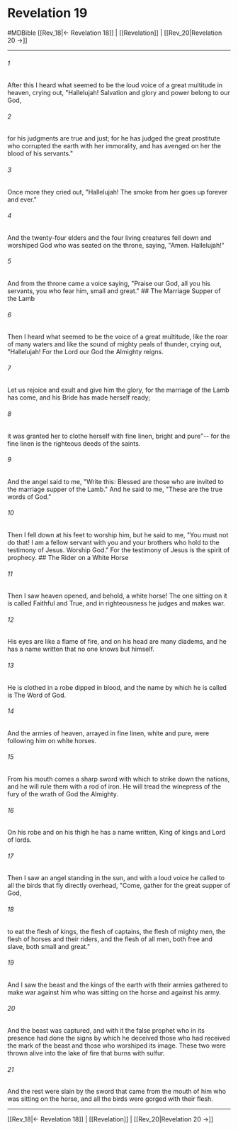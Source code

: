 # Revelation 19
#MDBible
[[Rev_18|← Revelation 18]] | [[Revelation]] | [[Rev_20|Revelation 20 →]]

***

###### 1 

After this I heard what seemed to be the loud voice of a great multitude in heaven, crying out, "Hallelujah! Salvation and glory and power belong to our God, 

###### 2 

for his judgments are true and just; for he has judged the great prostitute who corrupted the earth with her immorality, and has avenged on her the blood of his servants." 

###### 3 

Once more they cried out, "Hallelujah! The smoke from her goes up forever and ever." 

###### 4 

And the twenty-four elders and the four living creatures fell down and worshiped God who was seated on the throne, saying, "Amen. Hallelujah!" 

###### 5 

And from the throne came a voice saying, "Praise our God, all you his servants, you who fear him, small and great." ## The Marriage Supper of the Lamb 

###### 6 

Then I heard what seemed to be the voice of a great multitude, like the roar of many waters and like the sound of mighty peals of thunder, crying out, "Hallelujah! For the Lord our God the Almighty reigns. 

###### 7 

Let us rejoice and exult and give him the glory, for the marriage of the Lamb has come, and his Bride has made herself ready; 

###### 8 

it was granted her to clothe herself with fine linen, bright and pure"-- for the fine linen is the righteous deeds of the saints. 

###### 9 

And the angel said to me, "Write this: Blessed are those who are invited to the marriage supper of the Lamb." And he said to me, "These are the true words of God." 

###### 10 

Then I fell down at his feet to worship him, but he said to me, "You must not do that! I am a fellow servant with you and your brothers who hold to the testimony of Jesus. Worship God." For the testimony of Jesus is the spirit of prophecy. ## The Rider on a White Horse 

###### 11 

Then I saw heaven opened, and behold, a white horse! The one sitting on it is called Faithful and True, and in righteousness he judges and makes war. 

###### 12 

His eyes are like a flame of fire, and on his head are many diadems, and he has a name written that no one knows but himself. 

###### 13 

He is clothed in a robe dipped in blood, and the name by which he is called is The Word of God. 

###### 14 

And the armies of heaven, arrayed in fine linen, white and pure, were following him on white horses. 

###### 15 

From his mouth comes a sharp sword with which to strike down the nations, and he will rule them with a rod of iron. He will tread the winepress of the fury of the wrath of God the Almighty. 

###### 16 

On his robe and on his thigh he has a name written, King of kings and Lord of lords. 

###### 17 

Then I saw an angel standing in the sun, and with a loud voice he called to all the birds that fly directly overhead, "Come, gather for the great supper of God, 

###### 18 

to eat the flesh of kings, the flesh of captains, the flesh of mighty men, the flesh of horses and their riders, and the flesh of all men, both free and slave, both small and great." 

###### 19 

And I saw the beast and the kings of the earth with their armies gathered to make war against him who was sitting on the horse and against his army. 

###### 20 

And the beast was captured, and with it the false prophet who in its presence had done the signs by which he deceived those who had received the mark of the beast and those who worshiped its image. These two were thrown alive into the lake of fire that burns with sulfur. 

###### 21 

And the rest were slain by the sword that came from the mouth of him who was sitting on the horse, and all the birds were gorged with their flesh. 

***

[[Rev_18|← Revelation 18]] | [[Revelation]] | [[Rev_20|Revelation 20 →]]
